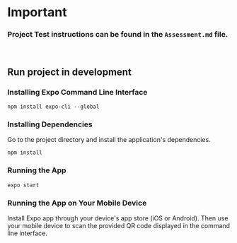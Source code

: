 # Important

### Project Test instructions can be found in the `Assessment.md` file.
<br/>

## Run project in development

### Installing Expo Command Line Interface
```
npm install expo-cli --global
```
### Installing Dependencies
Go to the project directory and install the application's dependencies.
```
npm install
```
### Running the App 
```
expo start
```
### Running the App on Your Mobile Device
Install Expo app through your device's app store (iOS or Android). Then use your mobile device to scan the provided QR code displayed in the command line interface.


